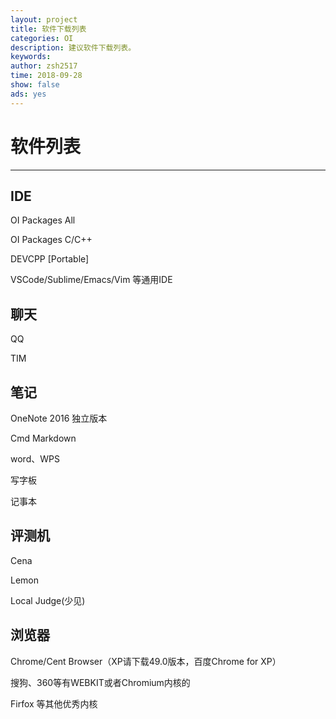 ```yaml
---
layout: project
title: 软件下载列表
categories: OI
description: 建议软件下载列表。
keywords: 
author: zsh2517
time: 2018-09-28
show: false
ads: yes
---
```

<!-- # intro: 软件下载列表 -->
# 软件列表
---
## IDE
OI Packages All

OI Packages C/C++

DEVCPP [Portable]

VSCode/Sublime/Emacs/Vim 等通用IDE

## 聊天

QQ

TIM

## 笔记

OneNote 2016 独立版本

Cmd Markdown

word、WPS

写字板

记事本

## 评测机

Cena

Lemon

Local Judge(少见)

## 浏览器

Chrome/Cent Browser（XP请下载49.0版本，百度Chrome for XP）

搜狗、360等有WEBKIT或者Chromium内核的

Firfox 等其他优秀内核

